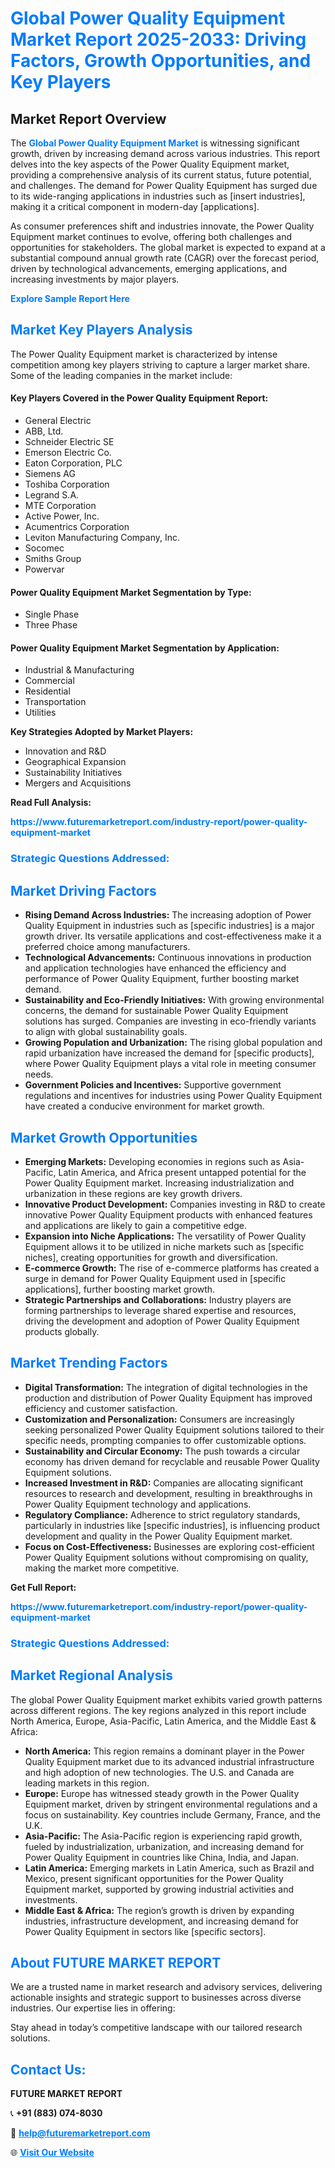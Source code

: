 <h1 style="color: #007BFF;">Global Power Quality Equipment Market Report 2025-2033: Driving Factors, Growth Opportunities, and Key Players</h1>

<section id="overview">
<h2>Market Report Overview</h2>
<p>The <a href="https://www.futuremarketreport.com/industry-report/power-quality-equipment-market" style="color: #007BFF; text-decoration: none;"><strong>Global Power Quality Equipment Market</strong></a> is witnessing significant growth, driven by increasing demand across various industries. This report delves into the key aspects of the Power Quality Equipment market, providing a comprehensive analysis of its current status, future potential, and challenges. The demand for Power Quality Equipment has surged due to its wide-ranging applications in industries such as [insert industries], making it a critical component in modern-day [applications].</p>
<p>As consumer preferences shift and industries innovate, the Power Quality Equipment market continues to evolve, offering both challenges and opportunities for stakeholders. The global market is expected to expand at a substantial compound annual growth rate (CAGR) over the forecast period, driven by technological advancements, emerging applications, and increasing investments by major players.</p>
</section>

<section id="overview">
<p><a href="https://www.futuremarketreport.com/request-sample/reportId=104836" style="color: #007BFF; text-decoration: none;"><strong>Explore Sample Report Here</strong></a></p>
</section>

<section id="key-players">
<h2 style="color: #007BFF;">Market Key Players Analysis</h2>
<p>The Power Quality Equipment market is characterized by intense competition among key players striving to capture a larger market share. Some of the leading companies in the market include:</p>
<h4>Key Players Covered in the Power Quality Equipment Report:</h4>
<ul><li>General Electric</li><li>ABB, Ltd.</li><li>Schneider Electric SE</li><li>Emerson Electric Co.</li><li>Eaton Corporation, PLC</li><li>Siemens AG</li><li>Toshiba Corporation</li><li>Legrand S.A.</li><li>MTE Corporation</li><li>Active Power, Inc.</li><li>Acumentrics Corporation</li><li>Leviton Manufacturing Company, Inc.</li><li>Socomec</li><li>Smiths Group</li><li>Powervar</li></ul>
<h4>Power Quality Equipment Market Segmentation by Type:</h4>
<ul><li>Single Phase</li><li>Three Phase</li></ul>

<h4>Power Quality Equipment Market Segmentation by Application:</h4>
<ul><li>Industrial &amp; Manufacturing</li><li>Commercial</li><li>Residential</li><li>Transportation</li><li>Utilities</li></ul>
<p><strong>Key Strategies Adopted by Market Players:</strong></p>
<ul>
<li>Innovation and R&D</li>
<li>Geographical Expansion</li>
<li>Sustainability Initiatives</li>
<li>Mergers and Acquisitions</li>
</ul>
</section>

<section>
<p><strong>Read Full Analysis: </strong></p><a href="https://www.futuremarketreport.com/industry-report/power-quality-equipment-market" style="color: #007BFF; text-decoration: none;"><strong>https://www.futuremarketreport.com/industry-report/power-quality-equipment-market</strong></a>
<h3 style="color: #007BFF;">Strategic Questions Addressed:</h3>
</section>

<section id="driving-factors">
<h2 style="color: #007BFF;">Market Driving Factors</h2>
<ul>
<li><strong>Rising Demand Across Industries:</strong> The increasing adoption of Power Quality Equipment in industries such as [specific industries] is a major growth driver. Its versatile applications and cost-effectiveness make it a preferred choice among manufacturers.</li>
<li><strong>Technological Advancements:</strong> Continuous innovations in production and application technologies have enhanced the efficiency and performance of Power Quality Equipment, further boosting market demand.</li>
<li><strong>Sustainability and Eco-Friendly Initiatives:</strong> With growing environmental concerns, the demand for sustainable Power Quality Equipment solutions has surged. Companies are investing in eco-friendly variants to align with global sustainability goals.</li>
<li><strong>Growing Population and Urbanization:</strong> The rising global population and rapid urbanization have increased the demand for [specific products], where Power Quality Equipment plays a vital role in meeting consumer needs.</li>
<li><strong>Government Policies and Incentives:</strong> Supportive government regulations and incentives for industries using Power Quality Equipment have created a conducive environment for market growth.</li>
</ul>
</section>

<section id="growth-opportunities">
<h2 style="color: #007BFF;">Market Growth Opportunities</h2>
<ul>
<li><strong>Emerging Markets:</strong> Developing economies in regions such as Asia-Pacific, Latin America, and Africa present untapped potential for the Power Quality Equipment market. Increasing industrialization and urbanization in these regions are key growth drivers.</li>
<li><strong>Innovative Product Development:</strong> Companies investing in R&D to create innovative Power Quality Equipment products with enhanced features and applications are likely to gain a competitive edge.</li>
<li><strong>Expansion into Niche Applications:</strong> The versatility of Power Quality Equipment allows it to be utilized in niche markets such as [specific niches], creating opportunities for growth and diversification.</li>
<li><strong>E-commerce Growth:</strong> The rise of e-commerce platforms has created a surge in demand for Power Quality Equipment used in [specific applications], further boosting market growth.</li>
<li><strong>Strategic Partnerships and Collaborations:</strong> Industry players are forming partnerships to leverage shared expertise and resources, driving the development and adoption of Power Quality Equipment products globally.</li>
</ul>
</section>

<section id="trending-factors">
<h2 style="color: #007BFF;">Market Trending Factors</h2>
<ul>
<li><strong>Digital Transformation:</strong> The integration of digital technologies in the production and distribution of Power Quality Equipment has improved efficiency and customer satisfaction.</li>
<li><strong>Customization and Personalization:</strong> Consumers are increasingly seeking personalized Power Quality Equipment solutions tailored to their specific needs, prompting companies to offer customizable options.</li>
<li><strong>Sustainability and Circular Economy:</strong> The push towards a circular economy has driven demand for recyclable and reusable Power Quality Equipment solutions.</li>
<li><strong>Increased Investment in R&D:</strong> Companies are allocating significant resources to research and development, resulting in breakthroughs in Power Quality Equipment technology and applications.</li>
<li><strong>Regulatory Compliance:</strong> Adherence to strict regulatory standards, particularly in industries like [specific industries], is influencing product development and quality in the Power Quality Equipment market.</li>
<li><strong>Focus on Cost-Effectiveness:</strong> Businesses are exploring cost-efficient Power Quality Equipment solutions without compromising on quality, making the market more competitive.</li>
</ul>
</section>

<section>
<p><strong>Get Full Report: </strong></p><a href="https://www.futuremarketreport.com/industry-report/power-quality-equipment-market" style="color: #007BFF; text-decoration: none;"><strong>https://www.futuremarketreport.com/industry-report/power-quality-equipment-market</strong></a>
<h3 style="color: #007BFF;">Strategic Questions Addressed:</h3>
</section>


<section id="regional-analysis">
<h2 style="color: #007BFF;">Market Regional Analysis</h2>
<p>The global Power Quality Equipment market exhibits varied growth patterns across different regions. The key regions analyzed in this report include North America, Europe, Asia-Pacific, Latin America, and the Middle East & Africa:</p>
<ul>
<li><strong>North America:</strong> This region remains a dominant player in the Power Quality Equipment market due to its advanced industrial infrastructure and high adoption of new technologies. The U.S. and Canada are leading markets in this region.</li>
<li><strong>Europe:</strong> Europe has witnessed steady growth in the Power Quality Equipment market, driven by stringent environmental regulations and a focus on sustainability. Key countries include Germany, France, and the U.K.</li>
<li><strong>Asia-Pacific:</strong> The Asia-Pacific region is experiencing rapid growth, fueled by industrialization, urbanization, and increasing demand for Power Quality Equipment in countries like China, India, and Japan.</li>
<li><strong>Latin America:</strong> Emerging markets in Latin America, such as Brazil and Mexico, present significant opportunities for the Power Quality Equipment market, supported by growing industrial activities and investments.</li>
<li><strong>Middle East & Africa:</strong> The region’s growth is driven by expanding industries, infrastructure development, and increasing demand for Power Quality Equipment in sectors like [specific sectors].</li>
</ul>
</section>

<footer>
<h2 style="color: #007BFF;">About FUTURE MARKET REPORT</h2>
<p>We are a trusted name in market research and advisory services, delivering actionable insights and strategic support to businesses across diverse industries. Our expertise lies in offering:</p>

<p>Stay ahead in today’s competitive landscape with our tailored research solutions.</p>

<h2 style="color: #007BFF;">Contact Us:</h2>
<p><strong>FUTURE MARKET REPORT</strong></p>
<p>📞 <strong>+91 (883) 074-8030</strong></p>
<p>📧 <strong><a href="mailto:help@futuremarketreport.com" style="color: #007BFF;">help@futuremarketreport.com</a></strong></p>
<p>🌐 <strong><a href="https://www.futuremarketreport.com/" style="color: #007BFF;">Visit Our Website</a></strong></p>
</footer>